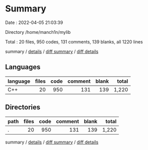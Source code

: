 # Summary

Date : 2022-04-05 21:03:39

Directory /home/manch1n/mylib

Total : 20 files,  950 codes, 131 comments, 139 blanks, all 1220 lines

summary / [details](details.md) / [diff summary](diff.md) / [diff details](diff-details.md)

## Languages
| language | files | code | comment | blank | total |
| :--- | ---: | ---: | ---: | ---: | ---: |
| C++ | 20 | 950 | 131 | 139 | 1,220 |

## Directories
| path | files | code | comment | blank | total |
| :--- | ---: | ---: | ---: | ---: | ---: |
| . | 20 | 950 | 131 | 139 | 1,220 |

summary / [details](details.md) / [diff summary](diff.md) / [diff details](diff-details.md)